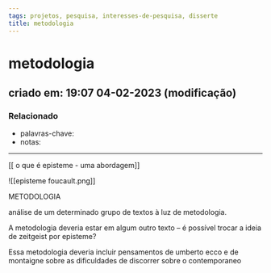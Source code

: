 ```yaml
---
tags: projetos, pesquisa, interesses-de-pesquisa, disserte
title: metodologia
---
```

# metodologia
## criado em: 19:07 04-02-2023 (modificação)

### Relacionado
- palavras-chave: 
- notas: 
---
[[ o que é episteme - uma abordagem]]

![[episteme foucault.png]]

METODOLOGIA

análise de um determinado grupo de textos à luz de metodologia.

A metodologia deveria estar em algum outro texto – é possível trocar a ideia de zeitgeist por episteme?

Essa metodologia deveria incluir pensamentos de umberto ecco e de montaigne sobre as dificuldades de discorrer sobre o contemporaneo